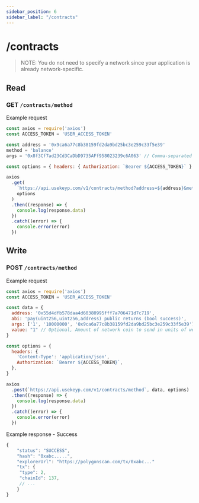 ```yaml
---
sidebar_position: 6
sidebar_label: "/contracts"
---
```


# /contracts

> NOTE: You do not need to specify a network since your application is already network-specific.

## Read  

### GET `/contracts/method`

Example request

```js
const axios = require('axios')
const ACCESS_TOKEN = 'USER_ACCESS_TOKEN'

const address = '0x9ca6a77c8b38159fd2da9bd25bc3e259c33f5e39'
method = 'balance'
args = '0x8f3Cf7ad23Cd3CaDbD9735AFf958023239c6A063' // Comma-separated list

const options = { headers: { Authorization: `Bearer ${ACCESS_TOKEN}` } }

axios
  .get(
    `https://api.usekeyp.com/v1/contracts/method?address=${address}&method=${method}&args=${args}`,
    options
  )
  .then((response) => {
    console.log(response.data)
  })
  .catch((error) => {
    console.error(error)
  })
```

## Write  

### POST `/contracts/method`

Example request

```js
const axios = require('axios')
const ACCESS_TOKEN = 'USER_ACCESS_TOKEN'

const data = {
  address: '0x55d4dfb578daa4d60380995fff7a706471d7c719',
  abi: 'pay(uint256,uint256,address) public returns (bool success)',
  args: ['1', '10000000', '0x9ca6a77c8b38159fd2da9bd25bc3e259c33f5e39'],
  value: "1" // Optional, Amount of network coin to send in units of wei 
}

const options = {
  headers: {
    'Content-Type': 'application/json',
    Authorization: `Bearer ${ACCESS_TOKEN}`,
  },
}

axios
  .post(`https://api.usekeyp.com/v1/contracts/method`, data, options)
  .then((response) => {
    console.log(response.data)
  })
  .catch((error) => {
    console.error(error)
  })
```

Example response - Success

```js
{
    "status": "SUCCESS",
    "hash": "0xabc.....",
    "explorerUrl": "https://polygonscan.com/tx/0xabc..."
    "tx": {
     "type": 2,
     "chainId": 137,
     // ...
    }
}
```